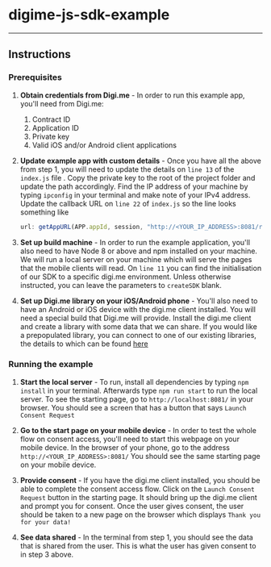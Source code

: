# digime-js-sdk-example

---

## Instructions

### Prerequisites
1. **Obtain credentials from Digi.me** - In order to run this example app, you'll need from Digi.me:
    1. Contract ID
    2. Application ID
    3. Private key
    4. Valid iOS and/or Android client applications

2. **Update example app with custom details** - Once you have all the above from step 1, you will need to update the details on `line 13` of the `index.js` file . Copy the private key to the root of the project folder and update the path accordingly. Find the IP address of your machine by typing `ipconfig` in your terminal and make note of your IPv4 address. Update the callback URL on `line 22` of `index.js` so the line looks something like
    ```javascript
    url: getAppURL(APP.appId, session, "http://<YOUR_IP_ADDRESS>:8081/return?sessionId=" + session.sessionKey)
    ```

3. **Set up build machine** - In order to run the example application, you'll also need to have Node 8 or above and npm installed on your machine. We will run a local server on your machine which will serve the pages that the mobile clients will read. On `line 11` you can find the initialisation of our SDK to a specific digi.me environment. Unless otherwise instructed, you can leave the parameters to `createSDK` blank.

4. **Set up Digi.me library on your iOS/Android phone** - You'll also need to have an Android or iOS device with the digi.me client installed. You will need a special build that Digi.me will provide. Install the digi.me client and create a library with some data that we can share. If you would like a prepopulated library, you can connect to one of our existing libraries, the details to which can be found [here](https://www.google.com)

### Running the example
1. **Start the local server** - To run, install all dependencies by typing `npm install` in your terminal. Afterwards type `npm run start` to run the local server. To see the starting page, go to `http://localhost:8081/` in your browser. You should see a screen that has a button that says `Launch Consent Request`

2. **Go to the start page on your mobile device** - In order to test the whole flow on consent access, you'll need to start this webpage on your mobile device. In the browser of your phone, go to the address `http://<YOUR_IP_ADDRESS>:8081/` You should see the same starting page on your mobile device.

3. **Provide consent** - If you have the digi.me client installed, you should be able to complete the consent access flow. Click on the `Launch Consent Request` button in the starting page. It should bring up the digi.me client and prompt you for consent. Once the user gives consent, the user should be taken to a new page on the browser which displays `Thank you for your data!`

4. **See data shared** - In the terminal from step 1, you should see the data that is shared from the user. This is what the user has given consent to in step 3 above.
